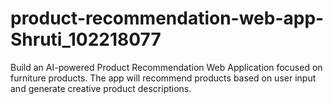 # product-recommendation-web-app-Shruti_102218077
Build an AI-powered Product Recommendation Web Application focused on furniture products. The app will recommend products based on user input and generate creative product descriptions.
